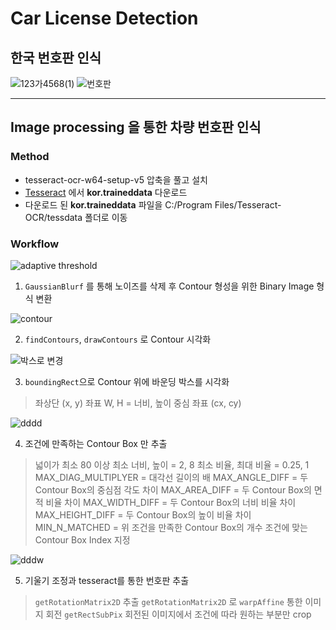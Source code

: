 # Car License Detection
## 한국 번호판 인식

![123가4568(1)](https://user-images.githubusercontent.com/71427403/104855588-eccc4d80-5950-11eb-9a26-8dd1cf2d9139.jpg)
![번호판](https://user-images.githubusercontent.com/71427403/104855593-fa81d300-5950-11eb-9cb7-b5e981535e7b.png)

---

## Image processing 을 통한 차량 번호판 인식

### Method
* tesseract-ocr-w64-setup-v5 압축을 풀고 설치
* [Tesseract](https://github.com/tesseract-ocr/tessdata/blob/master/kor.traineddata) 에서 **kor.traineddata** 다운로드
* 다운로드 된 **kor.traineddata** 파일을 C:/Program Files/Tesseract-OCR/tessdata 폴더로 이동


### Workflow

![adaptive threshold](https://user-images.githubusercontent.com/71427403/104856159-4f731880-5954-11eb-8eca-61a9fbb5d331.png)


1. ```GaussianBlurf``` 를 통해 노이즈를 삭제 후 Contour 형성을 위한 Binary Image 형식 변환



![contour](https://user-images.githubusercontent.com/71427403/104856160-4f731880-5954-11eb-8042-ea1de75d5aa9.png)


2. ```findContours```, ```drawContours``` 로 Contour 시각화



![박스로 변경](https://user-images.githubusercontent.com/71427403/104856164-50a44580-5954-11eb-93b0-5e8c135f49e1.png)


3. ```boundingRect```으로 Contour 위에 바운딩 박스를 시각화
> 좌상단 (x, y) 좌표
> W, H = 너비, 높이
> 중심 좌표 (cx, cy)


![dddd](https://user-images.githubusercontent.com/71427403/104856161-500baf00-5954-11eb-80fb-a0dffc22348e.png)


4. 조건에 만족하는 Contour Box 만 추출
> 넓이가 최소 80 이상
> 최소 너비, 높이 = 2, 8
> 최소 비율, 최대 비율 = 0.25, 1
> MAX_DIAG_MULTIPLYER = 대각선 길이의 배
> MAX_ANGLE_DIFF = 두 Contour Box의 중심점 각도 차이
> MAX_AREA_DIFF = 두 Contour Box의 면적 비율 차이
> MAX_WIDTH_DIFF = 두 Contour Box의 너비 비율 차이
> MAX_HEIGHT_DIFF = 두 Contour Box의 높이 비율 차이
> MIN_N_MATCHED = 위 조건을 만족한 Contour Box의 개수
> 조건에 맞는 Contour Box Index 지정

![dddw](https://user-images.githubusercontent.com/71427403/104856162-500baf00-5954-11eb-8d76-799f5b65eb99.png)


5. 기울기 조정과 tesseract를 통한 번호판 추출

> ```getRotationMatrix2D``` 추출
> ```getRotationMatrix2D``` 로 ```warpAffine``` 통한 이미지 회전
> ```getRectSubPix``` 회전된 이미지에서 조건에 따라 원하는 부분만 crop

